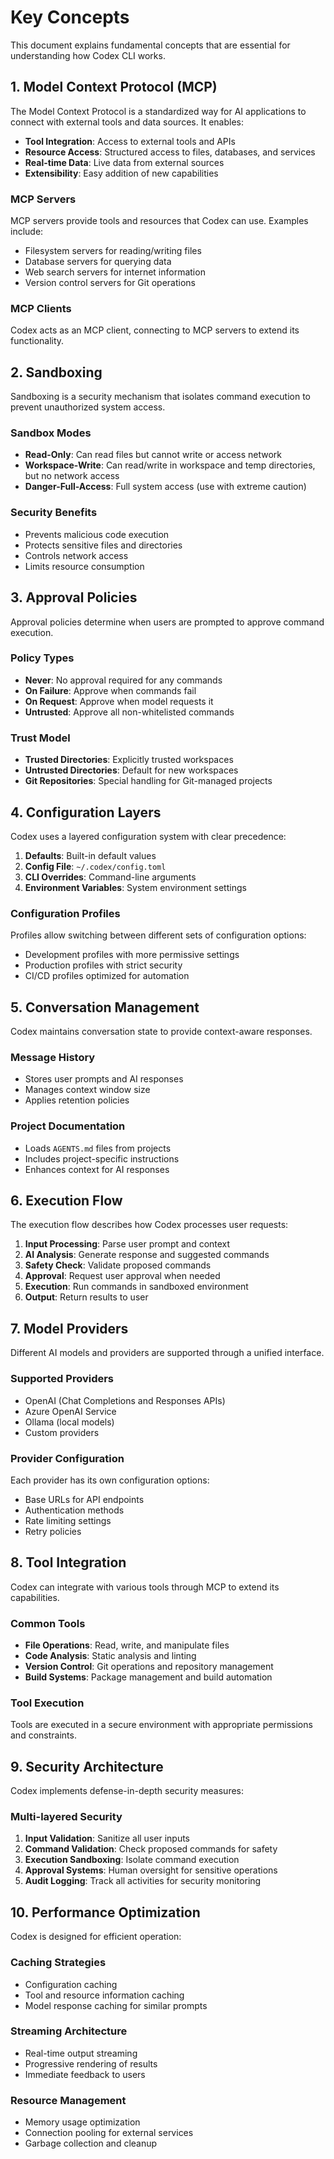 # Key Concepts

This document explains fundamental concepts that are essential for understanding how Codex CLI works.

## 1. Model Context Protocol (MCP)

The Model Context Protocol is a standardized way for AI applications to connect with external tools and data sources. It enables:

- **Tool Integration**: Access to external tools and APIs
- **Resource Access**: Structured access to files, databases, and services
- **Real-time Data**: Live data from external sources
- **Extensibility**: Easy addition of new capabilities

### MCP Servers
MCP servers provide tools and resources that Codex can use. Examples include:
- Filesystem servers for reading/writing files
- Database servers for querying data
- Web search servers for internet information
- Version control servers for Git operations

### MCP Clients
Codex acts as an MCP client, connecting to MCP servers to extend its functionality.

## 2. Sandboxing

Sandboxing is a security mechanism that isolates command execution to prevent unauthorized system access.

### Sandbox Modes
- **Read-Only**: Can read files but cannot write or access network
- **Workspace-Write**: Can read/write in workspace and temp directories, but no network access
- **Danger-Full-Access**: Full system access (use with extreme caution)

### Security Benefits
- Prevents malicious code execution
- Protects sensitive files and directories
- Controls network access
- Limits resource consumption

## 3. Approval Policies

Approval policies determine when users are prompted to approve command execution.

### Policy Types
- **Never**: No approval required for any commands
- **On Failure**: Approve when commands fail
- **On Request**: Approve when model requests it
- **Untrusted**: Approve all non-whitelisted commands

### Trust Model
- **Trusted Directories**: Explicitly trusted workspaces
- **Untrusted Directories**: Default for new workspaces
- **Git Repositories**: Special handling for Git-managed projects

## 4. Configuration Layers

Codex uses a layered configuration system with clear precedence:

1. **Defaults**: Built-in default values
2. **Config File**: `~/.codex/config.toml`
3. **CLI Overrides**: Command-line arguments
4. **Environment Variables**: System environment settings

### Configuration Profiles
Profiles allow switching between different sets of configuration options:
- Development profiles with more permissive settings
- Production profiles with strict security
- CI/CD profiles optimized for automation

## 5. Conversation Management

Codex maintains conversation state to provide context-aware responses.

### Message History
- Stores user prompts and AI responses
- Manages context window size
- Applies retention policies

### Project Documentation
- Loads `AGENTS.md` files from projects
- Includes project-specific instructions
- Enhances context for AI responses

## 6. Execution Flow

The execution flow describes how Codex processes user requests:

1. **Input Processing**: Parse user prompt and context
2. **AI Analysis**: Generate response and suggested commands
3. **Safety Check**: Validate proposed commands
4. **Approval**: Request user approval when needed
5. **Execution**: Run commands in sandboxed environment
6. **Output**: Return results to user

## 7. Model Providers

Different AI models and providers are supported through a unified interface.

### Supported Providers
- OpenAI (Chat Completions and Responses APIs)
- Azure OpenAI Service
- Ollama (local models)
- Custom providers

### Provider Configuration
Each provider has its own configuration options:
- Base URLs for API endpoints
- Authentication methods
- Rate limiting settings
- Retry policies

## 8. Tool Integration

Codex can integrate with various tools through MCP to extend its capabilities.

### Common Tools
- **File Operations**: Read, write, and manipulate files
- **Code Analysis**: Static analysis and linting
- **Version Control**: Git operations and repository management
- **Build Systems**: Package management and build automation

### Tool Execution
Tools are executed in a secure environment with appropriate permissions and constraints.

## 9. Security Architecture

Codex implements defense-in-depth security measures:

### Multi-layered Security
1. **Input Validation**: Sanitize all user inputs
2. **Command Validation**: Check proposed commands for safety
3. **Execution Sandboxing**: Isolate command execution
4. **Approval Systems**: Human oversight for sensitive operations
5. **Audit Logging**: Track all activities for security monitoring

## 10. Performance Optimization

Codex is designed for efficient operation:

### Caching Strategies
- Configuration caching
- Tool and resource information caching
- Model response caching for similar prompts

### Streaming Architecture
- Real-time output streaming
- Progressive rendering of results
- Immediate feedback to users

### Resource Management
- Memory usage optimization
- Connection pooling for external services
- Garbage collection and cleanup
